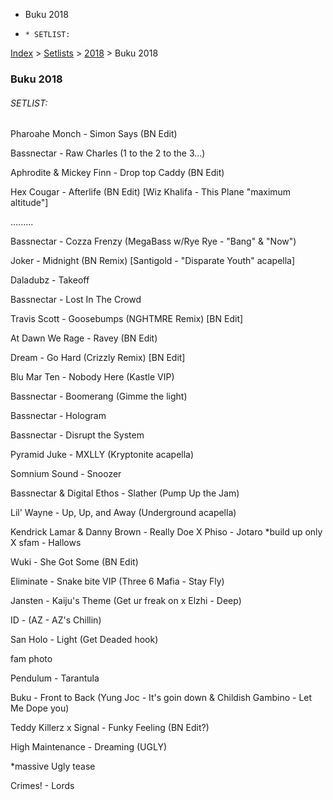  * Buku 2018
  *     * SETLIST:

[Index](https://www.reddit.com/r/bassnectar/wiki/index) >
[Setlists](https://www.reddit.com/r/bassnectar/wiki/interactive/setlists) >
[2018](https://www.reddit.com/r/bassnectar/wiki/interactive/setlists/2018) >
Buku 2018

### Buku 2018

###### SETLIST:

Pharoahe Monch - Simon Says (BN Edit)

Bassnectar - Raw Charles (1 to the 2 to the 3...)

Aphrodite & Mickey Finn - Drop top Caddy (BN Edit)

Hex Cougar - Afterlife (BN Edit) [Wiz Khalifa - This Plane "maximum altitude"]

.........

Bassnectar - Cozza Frenzy (MegaBass w/Rye Rye - "Bang" & "Now")

Joker - Midnight (BN Remix) [Santigold - "Disparate Youth" acapella]

Daladubz - Takeoff

Bassnectar - Lost In The Crowd

Travis Scott - Goosebumps (NGHTMRE Remix) [BN Edit]

At Dawn We Rage - Ravey (BN Edit)

Dream - Go Hard (Crizzly Remix) [BN Edit]

Blu Mar Ten - Nobody Here (Kastle VIP)

Bassnectar - Boomerang (Gimme the light)

Bassnectar - Hologram

Bassnectar - Disrupt the System

Pyramid Juke - MXLLY (Kryptonite acapella)

Somnium Sound - Snoozer

Bassnectar & Digital Ethos - Slather (Pump Up the Jam)

Lil' Wayne - Up, Up, and Away (Underground acapella)

Kendrick Lamar & Danny Brown - Really Doe X Phiso - Jotaro *build up only X
sfam - Hallows

Wuki - She Got Some (BN Edit)

Eliminate - Snake bite VIP (Three 6 Mafia - Stay Fly)

Jansten - Kaiju's Theme (Get ur freak on x Elzhi - Deep)

ID - (AZ - AZ's Chillin)

San Holo - Light (Get Deaded hook)

fam photo

Pendulum - Tarantula

Buku - Front to Back (Yung Joc - It's goin down & Childish Gambino - Let Me
Dope you)

Teddy Killerz x Signal - Funky Feeling (BN Edit?)

High Maintenance - Dreaming (UGLY)

*massive Ugly tease

Crimes! - Lords

